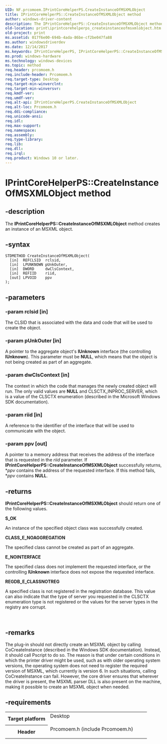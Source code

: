 ```yaml
---
UID: NF.prcomoem.IPrintCoreHelperPS.CreateInstanceOfMSXMLObject
title: IPrintCoreHelperPS::CreateInstanceOfMSXMLObject method
author: windows-driver-content
description: The IPrintCoreHelperPS::CreateInstanceOfMSXMLObject method creates an instance of an MSXML object.
old-location: print\iprintcorehelperps_createinstanceofmsxmlobject.htm
old-project: print
ms.assetid: 017f6e00-694b-4ada-86be-cf2be047fa88
ms.author: windowsdriverdev
ms.date: 12/14/2017
ms.keywords: IPrintCoreHelperPS, IPrintCoreHelperPS::CreateInstanceOfMSXMLObject, CreateInstanceOfMSXMLObject
ms.prod: windows-hardware
ms.technology: windows-devices
ms.topic: method
req.header: prcomoem.h
req.include-header: Prcomoem.h
req.target-type: Desktop
req.target-min-winverclnt: 
req.target-min-winversvr: 
req.kmdf-ver: 
req.umdf-ver: 
req.alt-api: IPrintCoreHelperPS.CreateInstanceOfMSXMLObject
req.alt-loc: Prcomoem.h
req.ddi-compliance: 
req.unicode-ansi: 
req.idl: 
req.max-support: 
req.namespace: 
req.assembly: 
req.type-library: 
req.lib: 
req.dll: 
req.irql: 
req.product: Windows 10 or later.
---
```


# IPrintCoreHelperPS::CreateInstanceOfMSXMLObject method



## -description
The <b>IPrintCoreHelperPS::CreateInstanceOfMSXMLObject</b> method creates an instance of an MSXML object. 



## -syntax

````
STDMETHOD CreateInstanceOfMSXMLObject(
  [in]  REFCLSID  rclsid,
  [in]  LPUNKNOWN pUnkOuter,
  [in]  DWORD     dwClsContext,
  [in]  REFIID    riid,
  [out] LPVOID    ppv
);
````


## -parameters

### -param rclsid [in]

The CLSID that is associated with the data and code that will be used to create the object. 


### -param pUnkOuter [in]

A pointer to the aggregate object's <b>IUnknown</b> interface (the controlling <b>IUnknown</b>). This parameter must be <b>NULL</b>, which means that the object is not being created as part of an aggregate. 


### -param dwClsContext [in]

The context in which the code that manages the newly created object will run. The only valid values are <b>NULL</b> and CLSCTX_INPROC_SERVER, which is a value of the CLSCTX enumeration (described in the Microsoft Windows SDK documentation).


### -param riid [in]

A reference to the identifier of the interface that will be used to communicate with the object. 


### -param ppv [out]

A pointer to a memory address that receives the address of the interface that is requested in the <i>riid</i> parameter. If <b>IPrintCoreHelperPS::CreateInstanceOfMSXMLObject</b> successfully returns, *<i>ppv</i> contains the address of the requested interface. If this method fails, *<i>ppv</i> contains <b>NULL</b>. 


## -returns
<b>IPrintCoreHelperPS::CreateInstanceOfMSXMLObject</b> should return one of the following values.
<dl>
<dt><b>S_OK</b></dt>
</dl>An instance of the specified object class was successfully created.
<dl>
<dt><b>CLASS_E_NOAGGREGATION</b></dt>
</dl>The specified class cannot be created as part of an aggregate.
<dl>
<dt><b>E_NOINTERFACE</b></dt>
</dl>The specified class does not implement the requested interface, or the controlling <b>IUnknown</b> interface does not expose the requested interface.
<dl>
<dt><b>REGDB_E_CLASSNOTREG</b></dt>
</dl>A specified class is not registered in the registration database. This value can also indicate that the type of server you requested in the CLSCTX enumeration type is not registered or the values for the server types in the registry are corrupt.

 


## -remarks
The plug-in should not directly create an MSXML object by calling CoCreateInstance (described in the Windows SDK documentation). Instead, it should call Pscript to do so. The reason is that under certain conditions in which the printer driver might be used, such as with older operating system versions, the operating system does not need to register the required version of MSXML, which currently is version 6. In such situations, calling CoCreateInstance can fail. However, the core driver ensures that wherever the driver is present, the MSXML parser DLL is also present on the machine, making it possible to create an MSXML object when needed.


## -requirements
<table>
<tr>
<th width="30%">
Target platform

</th>
<td width="70%">
<dl>
<dt>Desktop</dt>
</dl>
</td>
</tr>
<tr>
<th width="30%">
Header

</th>
<td width="70%">
<dl>
<dt>Prcomoem.h (include Prcomoem.h)</dt>
</dl>
</td>
</tr>
</table>